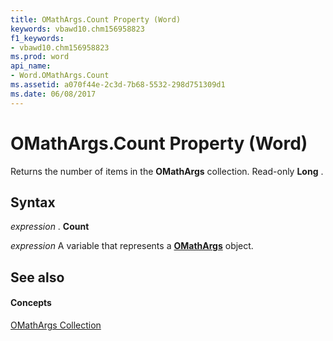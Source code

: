 ```yaml
---
title: OMathArgs.Count Property (Word)
keywords: vbawd10.chm156958823
f1_keywords:
- vbawd10.chm156958823
ms.prod: word
api_name:
- Word.OMathArgs.Count
ms.assetid: a070f44e-2c3d-7b68-5532-298d751309d1
ms.date: 06/08/2017
---
```



# OMathArgs.Count Property (Word)

Returns the number of items in the  **OMathArgs** collection. Read-only **Long** .


## Syntax

 _expression_ . **Count**

 _expression_ A variable that represents a **[OMathArgs](Word.OMathArgs.md)** object.


## See also


#### Concepts


[OMathArgs Collection](Word.OMathArgs.md)


